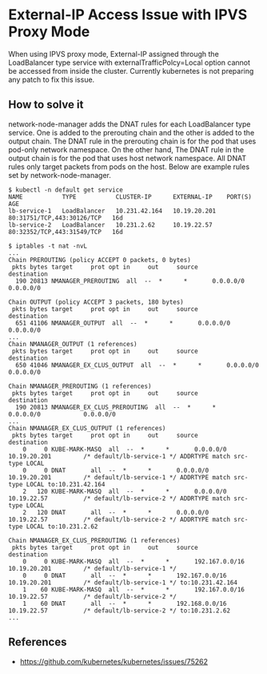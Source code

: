 # External-IP Access Issue with IPVS Proxy Mode

When using IPVS proxy mode, External-IP assigned through the LoadBalancer type service with externalTrafficPolcy=Local option cannot be accessed from inside the cluster. Currently kubernetes is not preparing any patch to fix this issue.

## How to solve it

network-node-manager adds the DNAT rules for each LoadBalancer type service. One is added to the prerouting chain and the other is added to the output chain. The DNAT rule in the prerouting chain is for the pod that uses pod-only network namespace. On the other hand, The DNAT rule in the output chain is for the pod that uses host network namespace. All DNAT rules only target packets from pods on the host. Below are example rules set by network-node-manager.

```
$ kubectl -n default get service
NAME           TYPE           CLUSTER-IP      EXTERNAL-IP    PORT(S)                      AGE
lb-service-1   LoadBalancer   10.231.42.164   10.19.20.201   80:31751/TCP,443:30126/TCP   16d
lb-service-2   LoadBalancer   10.231.2.62     10.19.22.57    80:32352/TCP,443:31549/TCP   16d

$ iptables -t nat -nvL
...
Chain PREROUTING (policy ACCEPT 0 packets, 0 bytes)
 pkts bytes target     prot opt in     out     source               destination
  190 20813 NMANAGER_PREROUTING  all  --  *      *       0.0.0.0/0            0.0.0.0/0

Chain OUTPUT (policy ACCEPT 3 packets, 180 bytes)
 pkts bytes target     prot opt in     out     source               destination
  651 41106 NMANAGER_OUTPUT  all  --  *      *       0.0.0.0/0            0.0.0.0/0
...
Chain NMANAGER_OUTPUT (1 references)
 pkts bytes target     prot opt in     out     source               destination
  650 41046 NMANAGER_EX_CLUS_OUTPUT  all  --  *      *       0.0.0.0/0            0.0.0.0/0

Chain NMANAGER_PREROUTING (1 references)
 pkts bytes target     prot opt in     out     source               destination
  190 20813 NMANAGER_EX_CLUS_PREROUTING  all  --  *      *       0.0.0.0/0            0.0.0.0/0
...
Chain NMANAGER_EX_CLUS_OUTPUT (1 references)
 pkts bytes target     prot opt in     out     source               destination
    0     0 KUBE-MARK-MASQ  all  --  *      *       0.0.0.0/0            10.19.20.201         /* default/lb-service-1 */ ADDRTYPE match src-type LOCAL
    0     0 DNAT       all  --  *      *       0.0.0.0/0            10.19.20.201         /* default/lb-service-1 */ ADDRTYPE match src-type LOCAL to:10.231.42.164
    2   120 KUBE-MARK-MASQ  all  --  *      *       0.0.0.0/0            10.19.22.57          /* default/lb-service-2 */ ADDRTYPE match src-type LOCAL
    2   120 DNAT       all  --  *      *       0.0.0.0/0            10.19.22.57          /* default/lb-service-2 */ ADDRTYPE match src-type LOCAL to:10.231.2.62

Chain NMANAGER_EX_CLUS_PREROUTING (1 references)
 pkts bytes target     prot opt in     out     source               destination
    0     0 KUBE-MARK-MASQ  all  --  *      *       192.167.0.0/16       10.19.20.201         /* default/lb-service-1 */
    0     0 DNAT       all  --  *      *       192.167.0.0/16       10.19.20.201         /* default/lb-service-1 */ to:10.231.42.164
    1    60 KUBE-MARK-MASQ  all  --  *      *       192.167.0.0/16       10.19.22.57          /* default/lb-service-2 */
    1    60 DNAT       all  --  *      *       192.168.0.0/16       10.19.22.57          /* default/lb-service-2 */ to:10.231.2.62
...
```

## References

* https://github.com/kubernetes/kubernetes/issues/75262

